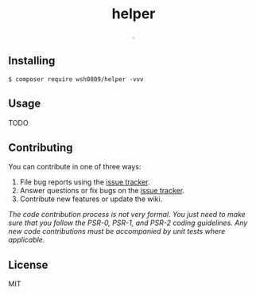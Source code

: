 <h1 align="center"> helper </h1>

<p align="center"> .</p>


## Installing

```shell
$ composer require wsh0809/helper -vvv
```

## Usage

TODO

## Contributing

You can contribute in one of three ways:

1. File bug reports using the [issue tracker](https://github.com/alan_/helper/issues).
2. Answer questions or fix bugs on the [issue tracker](https://github.com/alan_/helper/issues).
3. Contribute new features or update the wiki.

_The code contribution process is not very formal. You just need to make sure that you follow the PSR-0, PSR-1, and PSR-2 coding guidelines. Any new code contributions must be accompanied by unit tests where applicable._

## License

MIT
